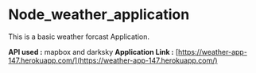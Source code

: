 # Node_weather_application
This is a basic weather forcast Application.

**API used :** mapbox and darksky
**Application Link :**  [https://weather-app-147.herokuapp.com/](https://weather-app-147.herokuapp.com/)
